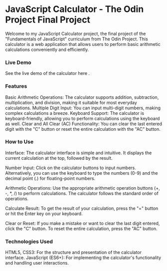 # JavaScript Calculator - The Odin Project Final Project
Welcome to my JavaScript Calculator project, the final project of the "Fundamentals of JavaScript" curriculum from The Odin Project. This calculator is a web application that allows users to perform basic arithmetic calculations conveniently and efficiently.

### Live Demo

See the live demo of the calculator here <a href="" target="blank"><a/>.

### Features

Basic Arithmetic Operations: The calculator supports addition, subtraction, multiplication, and division, making it suitable for most everyday calculations.
Multiple Digit Input: You can input multi-digit numbers, making complex calculations a breeze.
Keyboard Support: The calculator is keyboard-friendly, allowing you to perform calculations using the keyboard as well.
Clear and All Clear (AC) Functionality: You can clear the last entered digit with the "C" button or reset the entire calculation with the "AC" button.

### How to Use

<p>Interface: The calculator interface is simple and intuitive. It displays the current calculation at the top, followed by the result.</p>
<p>Number Input: Click on the calculator buttons to input numbers. Alternatively, you can use the keyboard to type the numbers (0-9) and the decimal point (.) for floating-point numbers.</p>
<p>Arithmetic Operations: Use the appropriate arithmetic operation buttons (+, -, *, /) to perform calculations. The calculator follows the standard order of operations.</p>
<p>Calculate Result: To get the result of your calculation, press the "=" button or hit the Enter key on your keyboard.</p>
<p>Clear or Reset: If you make a mistake or want to clear the last digit entered, click the "C" button. To reset the entire calculation, press the "AC" button.</p>

### Technologies Used

HTML5, CSS3: For the structure and presentation of the calculator interface.
JavaScript (ES6+): For implementing the calculator's functionality and handling user interactions.

